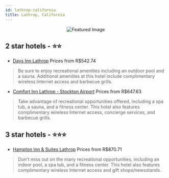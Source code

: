 ```yaml
---
id: lathrop-california
title: Lathrop, California
---
```


<center><img src="https://i.travelapi.com/hotels/2000000/1360000/1351300/1351236/bdfcbab6_z.jpg" alt="Featured Image" /></center>


##  2 star hotels - ⭐️⭐️

-    [Days Inn Lathrop](https://us.hurb.com/br/hotels/lathrop/days-inn-lathrop-JNP-JP986333?cmp=18055) Prices from R$542.74
   > Be sure to enjoy recreational amenities including an outdoor pool and a sauna. Additional amenities at this hotel include complimentary wireless Internet access and barbecue grills.
-    [Comfort Inn Lathrop - Stockton Airport](https://us.hurb.com/br/hotels/lathrop/comfort-inn-lathrop-stockton-airport-JNP-JP235275?cmp=18055) Prices from R$647.63
   > Take advantage of recreational opportunities offered, including a spa tub, a sauna, and a fitness center. This hotel also features complimentary wireless Internet access, concierge services, and barbecue grills.

##  3 star hotels - ⭐️⭐️⭐️

-    [Hampton Inn & Suites Lathrop](https://us.hurb.com/br/hotels/lathrop/hampton-inn-suites-lathrop-JNP-JP361405?cmp=18055) Prices from R$870.71
   > Don't miss out on the many recreational opportunities, including an indoor pool, a spa tub, and a fitness center. This hotel also features complimentary wireless Internet access and gift shops/newsstands.

